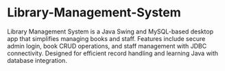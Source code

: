 # Library-Management-System
Library Management System is a Java Swing and MySQL-based desktop app that simplifies managing books and staff. Features include secure admin login, book CRUD operations, and staff management with JDBC connectivity. Designed for efficient record handling and learning Java with database integration.
